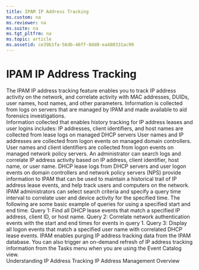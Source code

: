 ```yaml
---
title: IPAM IP Address Tracking
ms.custom: na
ms.reviewer: na
ms.suite: na
ms.tgt_pltfrm: na
ms.topic: article
ms.assetid: ce39b1fa-56db-46ff-8dd0-ea480331ac99
---
```

# IPAM IP Address Tracking
<?xml version="1.0" encoding="utf-8"?>
<developerConceptualDocument xmlns="http://ddue.schemas.microsoft.com/authoring/2003/5" xmlns:xlink="http://www.w3.org/1999/xlink" xmlns:xsi="http://www.w3.org/2001/XMLSchema-instance" xsi:schemaLocation="http://ddue.schemas.microsoft.com/authoring/2003/5 http://dduestorage.blob.core.windows.net/ddueschema/developer.xsd">
  <introduction>
    <para>The IPAM IP address tracking feature enables you to track IP address activity on the network, and correlate activity with MAC addresses, DUIDs, user names, host names, and other parameters. Information is collected from logs on servers that are managed by IPAM and made available to aid forensics investigations.</para>
  </introduction>
  <section>
    <title>IP address information</title>
    <content>
      <para>Information collected that enables history tracking for IP address leases and user logins includes:</para>
      <list class="bullet">
        <listItem>
          <para>IP addresses, client identifiers, and host names are collected from lease logs on managed DHCP servers</para>
        </listItem>
        <listItem>
          <para>User names and IP addresses are collected from logon events on managed domain controllers.</para>
        </listItem>
        <listItem>
          <para>User names and client identifiers are collected from logon events on managed network policy servers.</para>
        </listItem>
      </list>
      <para>An administrator can search logs and correlate IP address activity based on IP address, client identifier, host name, or user name. DHCP lease logs from DHCP servers and user logon events on domain controllers and network policy servers (NPS) provide information to IPAM that can be used to maintain a historical trail of IP address lease events, and help track users and computers on the network. IPAM administrators can select search criteria and specify a query time interval to correlate user and device activity for the specified time. </para>
      <para>The following are some basic example of queries for using a specified start and end time.</para>
      <list class="bullet">
        <listItem>
          <para>Query 1: Find all DHCP lease events that match a specified IP address, client ID, or host name.</para>
        </listItem>
        <listItem>
          <para>Query 2: Correlate network authentication events with the start and end times for events in query 1.</para>
        </listItem>
        <listItem>
          <para>Query 3: Display all logon events that match a specified user name with correlated DHCP lease events.</para>
        </listItem>
      </list>
      <para>IPAM enables purging IP address tracking data from the IPAM database. You can also trigger an on-demand refresh of IP address tracking information from the Tasks menu when you are using the Event Catalog view.</para>
    </content>
  </section>
  <section>
    <title>See also</title>
    <content>
      <para>
        <legacyLink xlink:href="f08b3adc-42e2-439e-9941-e719b9f6ef2e">Understanding IP Address Tracking</legacyLink>
      </para>
      <para>
        <legacyLink xlink:href="9035778c-7ab3-42d0-8540-45a163c1d46b">IP Address Management Overview</legacyLink>
      </para>
    </content>
  </section>
  <relatedTopics />
</developerConceptualDocument>